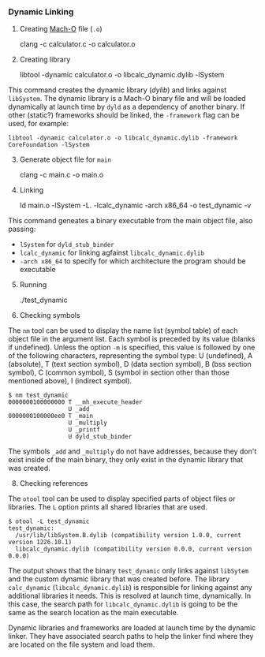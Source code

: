 ### Dynamic Linking

1. Creating [Mach-O](https://en.wikipedia.org/wiki/Mach-O) file (`.o`)

    clang -c calculator.c -o calculator.o


2. Creating library

    libtool -dynamic calculator.o -o libcalc_dynamic.dylib -lSystem

This command creates the dynamic library (_dylib_) and links against `libSystem`. The dynamic library is a Mach-O binary file and will be loaded dynamically at launch time by `dyld` as a dependency of another binary. If other (static?) frameworks should be linked, the `-framework` flag can be used, for example:

    libtool -dynamic calculator.o -o libcalc_dynamic.dylib -framework CoreFoundation -lSystem


3. Generate object file for `main`

    clang -c main.c -o main.o


4. Linking

    ld main.o -lSystem -L. -lcalc_dynamic -arch x86_64 -o test_dynamic -v

This command geneates a binary executable from the main object file, also passing: 
- `lSystem` for `dyld_stub_binder`
- `lcalc_dynamic` for linking agfainst `libcalc_dynamic.dylib`
- `-arch x86_64` to specify for which architecture the program should be executable


5. Running

    ./test_dynamic


7. Checking symbols

The `nm` tool can be used to display the name list (symbol table) of each object file in the argument list. Each symbol is preceded by its value (blanks if undefined). Unless the option `-m` is specified, this value is followed by one of the following characters, representing the symbol type: U (undefined), A (absolute), T (text section symbol), D (data section symbol), B (bss section symbol), C (common symbol), S (symbol in section other than those mentioned above), I (indirect symbol).

    $ nm test_dynamic 
    0000000100000000 T __mh_execute_header
                     U _add
    0000000100000ee0 T _main
                     U _multiply
                     U _printf
                     U dyld_stub_binder

The symbols `_add` and `_multiply` do not have addresses, because they don't exist inside of the main binary, they only exist in the dynamic library that was created. 


8. Checking references

The `otool` tool can be used to display specified parts of object files or libraries. The `L` option prints all shared libraries that are used.


    $ otool -L test_dynamic 
    test_dynamic:
      /usr/lib/libSystem.B.dylib (compatibility version 1.0.0, current version 1226.10.1)
      libcalc_dynamic.dylib (compatibility version 0.0.0, current version 0.0.0)

The output shows that the binary `test_dynamic` only links against `libSytem` and the custom dynamic library that was created before. The library `calc_dynamic` (`libcalc_dynamic.dylib`) is responsible for linking against any additional libraries it needs. This is resolved at launch time, dynamically. In this case, the search path for `libcalc_dynamic.dylib` is going to be the same as the search location as the main executable.

Dynamic libraries and frameworks are loaded at launch time by the dynamic linker. They have associated search paths to help the linker find where they are located on the file system and load them.